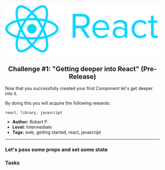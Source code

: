 <p align="center">
  <img src ="../../img/react.png" />
</p>

<p align="center">
  <h2 align="center"> Challenge #1: "Getting deeper into React" (Pre-Release)</h2>
</p>

Now that you successfully created your first Component let's get deeper into it.

By doing this you will acquire the following rewards:
```$xslt
react, library, javascript
```


* **Author:** Robert P.
* **Level:** Intermediate
* **Tags:** web, getting started, react, javascript

---
###


### Let's pass some props and set some state

### Tasks